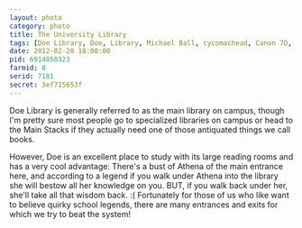 ```yaml
---
layout: photo
category: photo
title: The University Library
tags: [Doe Library, Doe, Library, Michael Ball, cycomachead, Canon 7D, portrait, Canon, EF-S 10-22, Berkeley, Cal, UCB, UC Berkeley, University of California, Sunset, books, architecture, college, The University Library, Berkeley, CA]
date: 2012-02-20 18:00:00
pid: 6914850323
farmid: 8
serid: 7181
secret: 3ef715653f
---
```


Doe Library is generally referred to as the main library on campus, though I'm pretty sure most people go to specialized libraries on campus or head to the Main Stacks if they actually need one of those antiquated things we call books. 

However, Doe is an excellent place to study with its large reading rooms and has a very cool advantage: There's a bust of Athena of the main entrance here, and according to a legend if you walk under Athena into the library she will bestow all her knowledge on you. BUT, if you walk back under her, she'll take all that wisdom back. :( Fortunately for those of us who like want to believe quirky school legends, there are many entrances and exits for which we try to beat the system!
